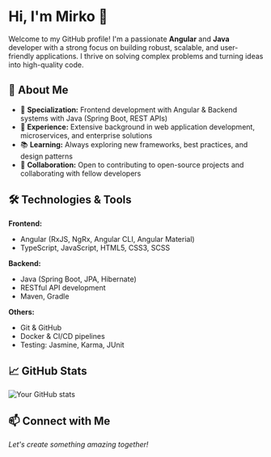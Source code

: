 # Hi, I'm Mirko 👋

Welcome to my GitHub profile! I'm a passionate **Angular** and **Java** developer with a strong focus on building robust, scalable, and user-friendly applications. I thrive on solving complex problems and turning ideas into high-quality code.

## 🚀 About Me

- 🎯 **Specialization:** Frontend development with Angular & Backend systems with Java (Spring Boot, REST APIs)
- 💼 **Experience:** Extensive background in web application development, microservices, and enterprise solutions
- 📚 **Learning:** Always exploring new frameworks, best practices, and design patterns
- 🤝 **Collaboration:** Open to contributing to open-source projects and collaborating with fellow developers

## 🛠️ Technologies & Tools

**Frontend:**
- Angular (RxJS, NgRx, Angular CLI, Angular Material)
- TypeScript, JavaScript, HTML5, CSS3, SCSS

**Backend:**
- Java (Spring Boot, JPA, Hibernate)
- RESTful API development
- Maven, Gradle

**Others:**
- Git & GitHub
- Docker & CI/CD pipelines
- Testing: Jasmine, Karma, JUnit

## 📈 GitHub Stats

![Your GitHub stats](https://github-readme-stats.vercel.app/api?username=msgamba&show_icons=true&theme=radical)

## 📫 Connect with Me
<!--
- [LinkedIn](https://www.linkedin.com/in/[YourLinkedInUsername])
- [Email](mailto:[YourEmailAddress])

---
-->
*Let's create something amazing together!*
